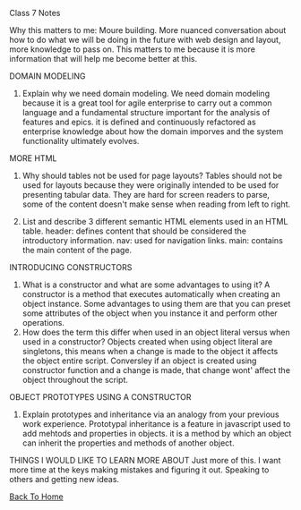 Class 7 Notes

Why this matters to me:
  Moure building. More nuanced conversation about how to do what we will be doing in the future with web design and layout, more knowledge to pass on. This matters to me because it is more information that will help me become better at this.
  

DOMAIN MODELING

1. Explain why we need domain modeling.
  We need domain modeling because it is a great tool for agile enterprise to carry out a common language and a fundamental structure important for the analysis of features and epics. it is defined and continuously refactored as enterprise knowledge about how the domain imporves and the system functionality ultimately evolves.



MORE HTML
1. Why should tables not be used for page layouts?
  Tables should not be used for layouts because they were originally intended to be used for presenting tabular data. They are hard for screen readers to parse, some of the content doesn't make sense when reading from left to right.
  
2. List and describe 3 different semantic HTML elements used in an HTML table.
  header: defines content that should be considered the introductory information.
  nav: used for navigation links.
  main: contains the main content of the page.



INTRODUCING CONSTRUCTORS
1. What is a constructor and what are some advantages to using it?
  A constructor is a method that executes automatically when creating an object instance. Some advantages to using them are that you can preset some attributes of the object when you instance it and perform other operations.
2. How does the term this differ when used in an object literal versus when used in a constructor?
  Objects created when using object literal are singletons, this means when a change is made to the object it affects the object entire script. Conversley if an object is created using constructor function and a change is made, that change wont' affect the object throughout the script.



OBJECT PROTOTYPES USING A CONSTRUCTOR
1. Explain prototypes and inheritance via an analogy from your previous work experience.
   Prototypal inheritance is a feature in javascript used to add mehtods and properties in objects. it is a method by which an object can inherit the properties and methods of another object.

  
THINGS I WOULD LIKE TO LEARN MORE ABOUT
  Just more of this. I want more time at the keys making mistakes and figuring it out. Speaking to others and getting new ideas.
  
  
[Back To Home](../README.md)
